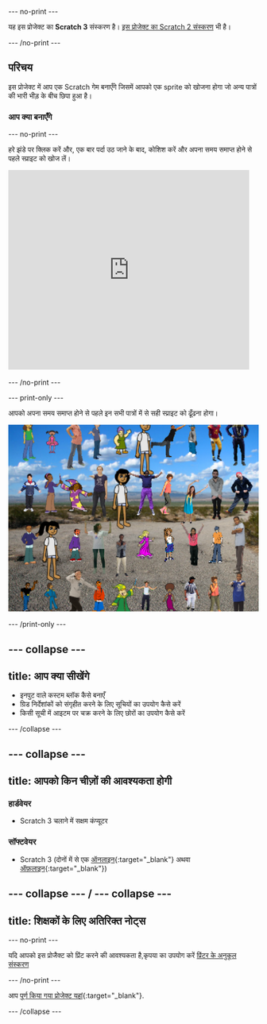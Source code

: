 --- no-print ---

यह इस प्रोजेक्ट का **Scratch 3** संस्करण है। [इस प्रोजेक्ट का Scratch 2 संस्करण](https://projects.raspberrypi.org/hi-IN/projects/lineup-scratch2) भी है।

--- /no-print ---

## परिचय

इस प्रोजेक्ट में आप एक Scratch गेम बनाएँगे जिसमें आपको एक sprite को खोजना होगा जो अन्य पात्रों की भारी भीड़ के बीच छिपा हुआ है।

### आप क्या बनाएँगे

--- no-print ---

हरे झंडे पर क्लिक करें और, एक बार पर्दा उठ जाने के बाद, कोशिश करें और अपना समय समाप्त होने से पहले स्प्राइट को खोज लें।

<div class="scratch-preview">
  <iframe allowtransparency="true" width="485" height="402" src="https://scratch.mit.edu/projects/embed/259020474/?autostart=false" frameborder="0" scrolling="no"></iframe>
</div>

--- /no-print ---

--- print-only ---

आपको अपना समय समाप्त होने से पहले इन सभी पात्रों में से सही स्प्राइट को ढूँढना होगा।

![प्रदर्शन](images/showcase.png)

--- /print-only ---

--- collapse ---
---
title: आप क्या सीखेंगे
---

+ इनपुट वाले कस्टम ब्लॉक कैसे बनाएँ
+ ग्रिड निर्देशांकों को संगृहीत करने के लिए सूचियों का उपयोग कैसे करें
+ किसी सूची में आइटम पर चक्र करने के लिए छोरों का उपयोग कैसे करें

--- /collapse ---

--- collapse ---
---
title: आपको किन चीज़ों की आवश्यकता होगी
---

### हार्डवेयर

+ Scratch 3 चलाने में सक्षम कंप्यूटर

### सॉफ्टवेयर

+ Scratch 3 (दोनों में से एक [ऑनलाइन](http://rpf.io/scratchon){:target="_blank"} अथवा [ऑफ़लाइन](http://rpf.io/scratchoff){:target="_blank"})

--- collapse ---
/
--- collapse ---
---
title: शिक्षकों के लिए अतिरिक्त नोट्स
---

--- no-print ---

यदि आपको इस प्रोजैक्ट को प्रिंट करने की आवश्यकता है,कृपया का उपयोग करें [प्रिंटर के अनुकूल संस्करण](https://projects.raspberrypi.org/hi-IN/projects/lineup/print)

--- /no-print ---

आप [पूर्ण किया गया प्रोजेक्ट यहां](http://rpf.io/p/hi-IN/lineup-get){:target="_blank"}.

--- /collapse ---